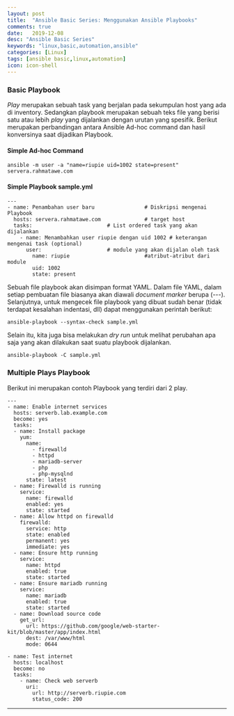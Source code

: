 ```yaml
---
layout: post
title:  "Ansible Basic Series: Menggunakan Ansible Playbooks"
comments: true
date:   2019-12-08
desc: "Ansible Basic Series"
keywords: "linux,basic,automation,ansible"
categories: [Linux]
tags: [ansible basic,linux,automation]
icon: icon-shell
---
```


### Basic Playbook

*Play* merupakan sebuah task yang berjalan pada sekumpulan host yang ada di inventory. Sedangkan playbook merupakan sebuah teks file yang berisi satu atau lebih *play* yang dijalankan dengan urutan yang spesifik. Berikut merupakan perbandingan antara Ansible Ad-hoc command dan hasil konversinya saat dijadikan Playbook.

#### Simple Ad-hoc Command

```
ansible -m user -a "name=riupie uid=1002 state=present" servera.rahmatawe.com
```

#### Simple Playbook sample.yml

```
---
- name: Penambahan user baru 				# Diskripsi mengenai Playbook
  hosts: servera.rahmatawe.com				# target host
  tasks:						# List ordered task yang akan dijalankan
    - name: Menambahkan user riupie dengan uid 1002	# keterangan mengenai task (optional)
      user:						# module yang akan dijalan oleh task
        name: riupie        				#atribut-atribut dari module
        uid: 1002
        state: present
```

Sebuah file playbook akan disimpan format YAML. Dalam file YAML, dalam setiap pembuatan file biasanya akan diawali *document marker* berupa (---). Selanjutnya, untuk mengecek file playbook yang dibuat sudah benar (tidak terdapat kesalahan indentasi, dll) dapat menggunakan perintah berikut:

```
ansible-playbook --syntax-check sample.yml
```

Selain itu, kita juga bisa melakukan *dry run* untuk melihat perubahan apa saja yang akan dilakukan saat suatu playbook dijalankan.

```
ansible-playbook -C sample.yml
```
### Multiple Plays Playbook

Berikut ini merupakan contoh Playbook yang terdiri dari 2 play.

```
---
- name: Enable internet services
  hosts: serverb.lab.example.com
  become: yes
  tasks:
  - name: Install package
    yum:
      name:
        - firewalld
        - httpd
        - mariadb-server
        - php
        - php-mysqlnd
      state: latest
  - name: Firewalld is running
    service:
      name: firewalld
      enabled: yes
      state: started
  - name: Allow httpd on firewalld
    firewalld:
      service: http
      state: enabled
      permanent: yes
      immediate: yes
  - name: Ensure http running
    service:
      name: httpd
      enabled: true
      state: started
  - name: Ensure mariadb running
    service:
      name: mariadb
      enabled: true
      state: started
  - name: Download source code
    get_url:
      url: https://github.com/google/web-starter-kit/blob/master/app/index.html
      dest: /var/www/html
      mode: 0644

- name: Test internet
  hosts: localhost
  become: no
  tasks:
    - name: Check web serverb
      uri:
        url: http://serverb.riupie.com
        status_code: 200
```

---
